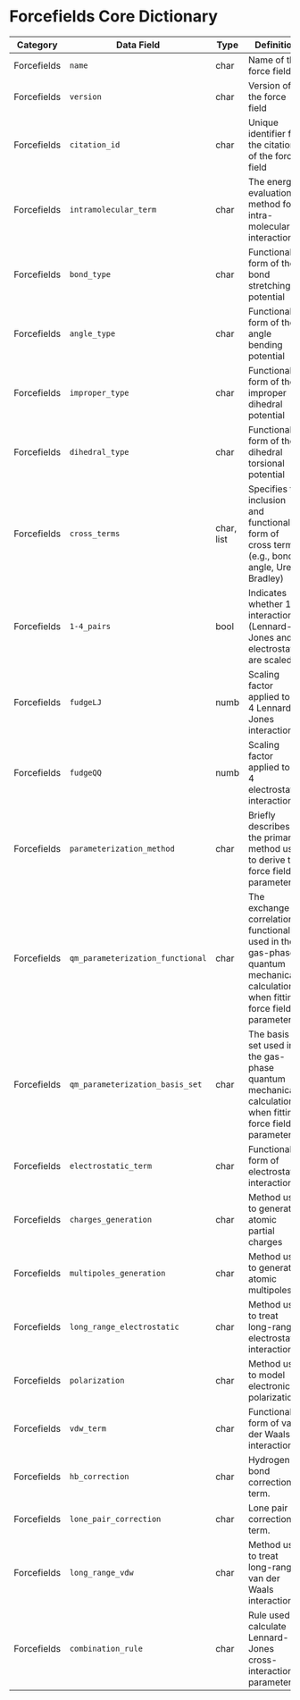 # Forcefields Core Dictionary

| Category    | Data Field                       | Type       | Definition                                                                                                                     | Constraints | Units | Example                                                                                 |
|-------------|----------------------------------|------------|--------------------------------------------------------------------------------------------------------------------------------|-------------|-------|-----------------------------------------------------------------------------------------|
| Forcefields | `name`                           | char       | Name of the force field.                                                                                                       |             |       | GAFF, OPLS                                                                              |
| Forcefields | `version`                        | char       | Version of the force field                                                                                                     |             |       |                                                                                         |
| Forcefields | `citation_id`                    | char       | Unique identifier for the citation of the force field                                                                          |             |       |                                                                                         |
| Forcefields | `intramolecular_term`            | char       | The energy evaluation method for intra-molecular interactions.                                                                 |             |       | "Bonded Parameters", "Isolated Molecule Energy"                                         |
| Forcefields | `bond_type`                      | char       | Functional form of the bond stretching potential                                                                               |             |       | Harmonic, Morse, Cubic bond stretching potential, ReaxFF Bond Term etc                  |
| Forcefields | `angle_type`                     | char       | Functional form of the angle bending potential                                                                                 |             |       | Harmonic, Cosine, Restricted bending, Linear, ReaxFF Angle Term, etc                    |
| Forcefields | `improper_type`                  | char       | Functional form of the improper dihedral potential                                                                             |             |       | Harmonic                                                                                |
| Forcefields | `dihedral_type`                  | char       | Functional form of the dihedral torsional potential                                                                            |             |       | Periodic, Ryckaert-Bellemans, Fourier, ReaxFF Torsion Term                              |
| Forcefields | `cross_terms`                    | char, list | Specifies the inclusion and functional form of cross terms (e.g., bond-angle, Urey-Bradley)                                    |             |       |                                                                                         |
| Forcefields | `1-4_pairs`                      | bool       | Indicates whether 1-4 interactions (Lennard-Jones and electrostatic) are scaled                                                |             |       | True/False                                                                              |
| Forcefields | `fudgeLJ`                        | numb       | Scaling factor applied to 1-4 Lennard-Jones interactions                                                                       |             |       | 0.5                                                                                     |
| Forcefields | `fudgeQQ`                        | numb       | Scaling factor applied to 1-4 electrostatic interactions                                                                       |             |       | 0.5                                                                                     |
| Forcefields | `parameterization_method`        | char       | Briefly describes the primary method used to derive the force field parameters.                                                |             |       | "Fitting to gas-phase QM data", "Transferable parameters based on atom types"           |
| Forcefields | `qm_parameterization_functional` | char       | The exchange-correlation functional used in the gas-phase quantum mechanical calculations when fitting force field parameters. |             |       | "MP2", "CCSD(T)", "B3LYP"                                                               |
| Forcefields | `qm_parameterization_basis_set`  | char       | The basis set used in the gas-phase quantum mechanical calculations when fitting force field parameters.                       |             |       | "aug-cc-pVTZ", "6-31G(d,p)"                                                             |
| Forcefields | `electrostatic_term`             | char       | Functional form of electrostatic interactions                                                                                  |             |       | Point-Charge, Multipoles                                                                |
| Forcefields | `charges_generation`             | char       | Method used to generate atomic partial charges                                                                                 |             |       | BCC-AM1, Mulliken-AM1, etc.                                                             |
| Forcefields | `multipoles_generation`          | char       | Method used to generate atomic multipoles                                                                                      |             |       | DMA                                                                                     |
| Forcefields | `long_range_electrostatic`       | char       | Method used to treat long-range electrostatic interactions                                                                     |             |       | Ewald, PME, etc.                                                                        |
| Forcefields | `polarization`                   | char       | Method used to model electronic polarization                                                                                   |             |       | Thole, Anharmonic                                                                       |
| Forcefields | `vdw_term`                       | char       | Functional form of van der Waals interactions                                                                                  |             |       | LJ(12,6), LJ(epsilon,sigma), LJ(10,6) Buckingham, ReaxFF Morse-Potential, 14-7 function |
| Forcefields | `hb_correction`                  | char       | Hydrogen bond correction term.                                                                                                 |             |       |                                                                                         |
| Forcefields | `lone_pair_correction`           | char       | Lone pair correction term.                                                                                                     |             |       |                                                                                         |
| Forcefields | `long_range_vdw`                 | char       | Method used to treat long-range van der Waals interactions                                                                     |             |       | Energy/Pressure/EnergyPressure DispersionCorrection, LJ PME                             |
| Forcefields | `combination_rule`               | char       | Rule used to calculate Lennard-Jones cross-interaction parameters                                                              |             |       | Geometric, Arithmetic, Lorentz-Berthelot                                                |
